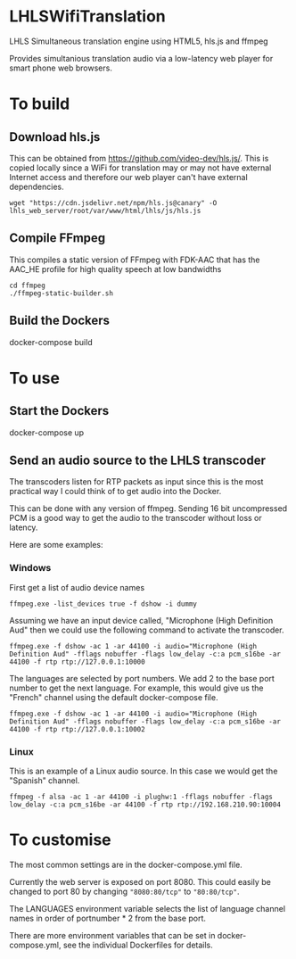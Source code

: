 # LHLSWifiTranslation
LHLS Simultaneous translation engine using HTML5, hls.js and ffmpeg

Provides simultanious translation audio via a low-latency web player for smart phone web browsers.

# To build

## Download hls.js

This can be obtained from https://github.com/video-dev/hls.js/. This is copied locally since a WiFi for translation may or may not have external Internet access and therefore our web player can't have external dependencies.

```
wget "https://cdn.jsdelivr.net/npm/hls.js@canary" -O lhls_web_server/root/var/www/html/lhls/js/hls.js
```

## Compile FFmpeg

This compiles a static version of FFmpeg with FDK-AAC that has the AAC_HE profile for high quality speech at low bandwidths

```
cd ffmpeg
./ffmpeg-static-builder.sh
```

## Build the Dockers

docker-compose build

# To use

## Start the Dockers
docker-compose up

## Send an audio source to the LHLS transcoder

The transcoders listen for RTP packets as input since this is the most practical way I could think of to get audio into the Docker.

This can be done with any version of ffmpeg. Sending 16 bit uncompressed PCM is a good way to get the audio to the transcoder without loss or latency.

Here are some examples:

### Windows
First get a list of audio device names
```
ffmpeg.exe -list_devices true -f dshow -i dummy
```
Assuming we have an input device called, "Microphone (High Definition Aud" then we could use the following command to activate the transcoder.
```
ffmpeg.exe -f dshow -ac 1 -ar 44100 -i audio="Microphone (High Definition Aud" -fflags nobuffer -flags low_delay -c:a pcm_s16be -ar 44100 -f rtp rtp://127.0.0.1:10000
```

The languages are selected by port numbers. We add 2 to the base port number to get the next language. For example, this would give us the "French" channel using the default docker-compose file.
```
ffmpeg.exe -f dshow -ac 1 -ar 44100 -i audio="Microphone (High Definition Aud" -fflags nobuffer -flags low_delay -c:a pcm_s16be -ar 44100 -f rtp rtp://127.0.0.1:10002
```

### Linux
This is an example of a Linux audio source. In this case we would get the "Spanish" channel.
```
ffmpeg -f alsa -ac 1 -ar 44100 -i plughw:1 -fflags nobuffer -flags low_delay -c:a pcm_s16be -ar 44100 -f rtp rtp://192.168.210.90:10004
```

# To customise

The most common settings are in the docker-compose.yml file.

 Currently the web server is exposed on port 8080. This could easily be changed to port 80 by changing `"8080:80/tcp"` to `"80:80/tcp"`.

 The LANGUAGES environment variable selects the list of language channel names in order of portnumber * 2 from the base port.

 There are more environment variables that can be set in docker-compose.yml, see the individual Dockerfiles for details.